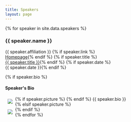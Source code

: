 ```yaml
---
title: Speakers
layout: page
---
```


{% for speaker in site.data.speakers %}
<div class="col-md-6" style="padding-right:2rem">
<h3><a id="{{speaker.name|slugify}}"></a>{{ speaker.name }}</h3>
<span class="glyphicon glyphicon-home" aria-hidden="true"></span> {{ speaker.affiliation }}
{% if speaker.link %}<br><span class="glyphicon glyphicon-bookmark" aria-hidden="true"></span> <a href="{{ speaker.link }}">Homepage</a>{% endif %}
{% if speaker.title %}<br><span class="glyphicon glyphicon-blackboard" aria-hidden="true"></span> <a href="/program/">{{ speaker.title }}</a>{% endif %}
{% if speaker.date %}<br><span class="glyphicon glyphicon-calendar" aria-hidden="true"></span> {{ speaker.date }}{% endif %}

{% if speaker.bio %}
<h4>Speaker's Bio</h4>

<div class="text-muted text-justify">
{% if speaker.picture %}
<img class="img-thumbnail" style="margin:8px;max-width:120px;height:auto" align="left" src="{{ 'assets/images/speakers/' | append: speaker.picture | relative_url }}">
{% endif %}
{{ speaker.bio }}
</div>
{% elsif speaker.picture %}
<br>
<img class="img-thumbnail" style="margin:8px;max-width:120px;height:auto" align="left" src="{{ 'assets/images/speakers/' | append: speaker.picture | relative_url }}">
{% endif %}
<div class="clearfix"></div>
</div>
{% endfor %}

<div style="height:4em;" class="row col-md-12"></div>

